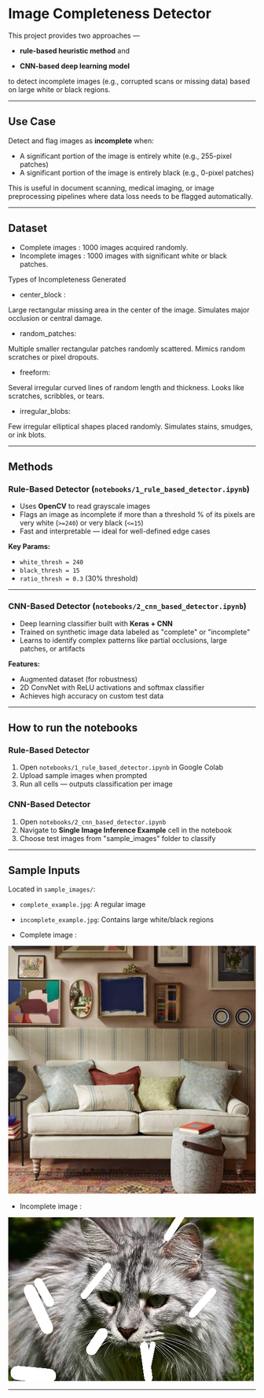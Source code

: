 # Image Completeness Detector

This project provides two approaches — 

- **rule-based heuristic method** and 

- **CNN-based deep learning model** 

to detect incomplete images (e.g., corrupted scans or missing data) based on large white or black regions.

---

## Use Case

Detect and flag images as **incomplete** when:
- A significant portion of the image is entirely white (e.g., 255-pixel patches)
- A significant portion of the image is entirely black (e.g., 0-pixel patches)

This is useful in document scanning, medical imaging, or image preprocessing pipelines where data loss needs to be flagged automatically.

---

## Dataset

- Complete images : 1000 images acquired randomly. 
- Incomplete images : 1000 images with significant white or black patches.

Types of Incompleteness Generated

- center_block :

 Large rectangular missing area in the center of the image. 
 Simulates major occlusion or central damage.

- random_patches:

 Multiple smaller rectangular patches randomly scattered.
 Mimics random scratches or pixel dropouts.

- freeform:

 Several irregular curved lines of random length and thickness.
 Looks like scratches, scribbles, or tears.

- irregular_blobs:

 Few irregular elliptical shapes placed randomly.
 Simulates stains, smudges, or ink blots.

---

## Methods

###  Rule-Based Detector (`notebooks/1_rule_based_detector.ipynb`)

- Uses **OpenCV** to read grayscale images
- Flags an image as incomplete if more than a threshold % of its pixels are very white (`>=240`) or very black (`<=15`)
- Fast and interpretable — ideal for well-defined edge cases

**Key Params:**
- `white_thresh = 240`
- `black_thresh = 15`
- `ratio_thresh = 0.3` (30% threshold)

---

### CNN-Based Detector (`notebooks/2_cnn_based_detector.ipynb`)

- Deep learning classifier built with **Keras + CNN**
- Trained on synthetic image data labeled as "complete" or "incomplete"
- Learns to identify complex patterns like partial occlusions, large patches, or artifacts

**Features:**
- Augmented dataset (for robustness)
- 2D ConvNet with ReLU activations and softmax classifier
- Achieves high accuracy on custom test data

---

## How to run the notebooks

### Rule-Based Detector

1. Open `notebooks/1_rule_based_detector.ipynb` in Google Colab
2. Upload sample images when prompted
3. Run all cells — outputs classification per image

### CNN-Based Detector

1. Open `notebooks/2_cnn_based_detector.ipynb`
2. Navigate to **Single Image Inference Example** cell in the notebook
3. Choose test images from "sample_images" folder to classify

---

## Sample Inputs

Located in `sample_images/`:

- `complete_example.jpg`: A regular image
- `incomplete_example.jpg`: Contains large white/black regions


- Complete image : 

![Complete image](cnn_based/sample_images/complete/image9938.jpeg)

- Incomplete image : 

![Incomplete image](cnn_based/sample_images/incomplete/250.jpg)

---

